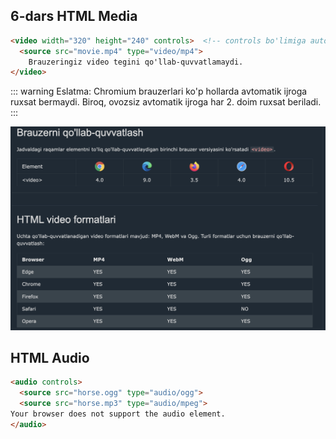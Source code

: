 ## 6-dars HTML Media

```html
<video width="320" height="240" controls>  <!-- controls bo'limiga autoplay ham qoysa bo'ladi -->
  <source src="movie.mp4" type="video/mp4">
	Brauzeringiz video tegini qo'llab-quvvatlamaydi.
</video>

```

::: warning
Eslatma: Chromium brauzerlari ko'p hollarda avtomatik ijroga ruxsat bermaydi. Biroq, ovozsiz avtomatik ijroga har 2. doim ruxsat beriladi.
:::

<img src="./image-4.png" />

## HTML Audio <br />
```html
<audio controls>
  <source src="horse.ogg" type="audio/ogg">
  <source src="horse.mp3" type="audio/mpeg">
Your browser does not support the audio element.
</audio>
```